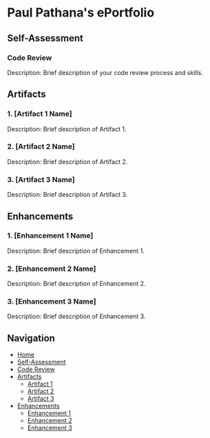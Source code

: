 # Paul Pathana's ePortfolio

## Self-Assessment


### Code Review
Description: Brief description of your code review process and skills.

## Artifacts

### 1. [Artifact 1 Name]
Description: Brief description of Artifact 1.

### 2. [Artifact 2 Name]
Description: Brief description of Artifact 2.

### 3. [Artifact 3 Name]
Description: Brief description of Artifact 3.

## Enhancements

### 1. [Enhancement 1 Name]
Description: Brief description of Enhancement 1.

### 2. [Enhancement 2 Name]
Description: Brief description of Enhancement 2.

### 3. [Enhancement 3 Name]
Description: Brief description of Enhancement 3.

## Navigation

- [Home](#)
- [Self-Assessment](#self-assessment)
- [Code Review](#code-review)
- [Artifacts](#artifacts)
  - [Artifact 1](https://github.com/paulp89/ePortfolio/tree/main/Original%20Artifacts/HashTable)
  - [Artifact 2](#artifact-2-name)
  - [Artifact 3](#artifact-3-name)
- [Enhancements](#enhancements)
  - [Enhancement 1](#enhancement-1-name)
  - [Enhancement 2](#enhancement-2-name)
  - [Enhancement 3](#enhancement-3-name)
